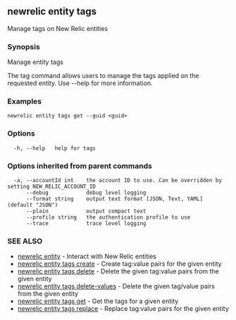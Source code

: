 ## newrelic entity tags

Manage tags on New Relic entities

### Synopsis

Manage entity tags

The tag command allows users to manage the tags applied on the requested
entity. Use --help for more information.


### Examples

```
newrelic entity tags get --guid <guid>
```

### Options

```
  -h, --help   help for tags
```

### Options inherited from parent commands

```
  -a, --accountId int    the account ID to use. Can be overridden by setting NEW_RELIC_ACCOUNT_ID
      --debug            debug level logging
      --format string    output text format [JSON, Text, YAML] (default "JSON")
      --plain            output compact text
      --profile string   the authentication profile to use
      --trace            trace level logging
```

### SEE ALSO

* [newrelic entity](newrelic_entity.md)	 - Interact with New Relic entities
* [newrelic entity tags create](newrelic_entity_tags_create.md)	 - Create tag:value pairs for the given entity
* [newrelic entity tags delete](newrelic_entity_tags_delete.md)	 - Delete the given tag:value pairs from the given entity
* [newrelic entity tags delete-values](newrelic_entity_tags_delete-values.md)	 - Delete the given tag/value pairs from the given entity
* [newrelic entity tags get](newrelic_entity_tags_get.md)	 - Get the tags for a given entity
* [newrelic entity tags replace](newrelic_entity_tags_replace.md)	 - Replace tag:value pairs for the given entity

